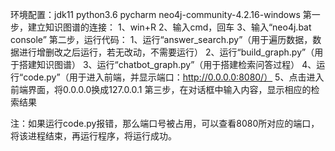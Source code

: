 
环境配置：jdk11  python3.6  pycharm  neo4j-community-4.2.16-windows
第一步，建立知识图谱的连接：
1、win+R
2、输入cmd，回车
3、输入“neo4j.bat console”
第二步，运行代码：
1、运行“answer_search.py”（用于遍历数据，数据进行增删改之后运行，若无改动，不需要运行）
2、运行“build_graph.py”（用于搭建知识图谱）
3、运行“chatbot_graph.py”（用于搭建检索问答过程）
4、运行“code.py”（用于进入前端，并显示端口：http://0.0.0.0:8080/）
5、点击进入前端界面，将0.0.0.0换成127.0.0.1
第三步，在对话框中输入内容，显示相应的检索结果

注：如果运行code.py报错，那么端口号被占用，可以查看8080所对应的端口，将该进程结束，再运行程序，将运行成功。
